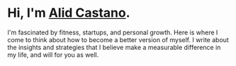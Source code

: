 
# Hi, I'm [Alid Castano](/).

I'm fascinated by fitness, startups, and personal growth. Here is where I come to think about how to become a better version of myself. I write about the insights and strategies that I believe make a measurable difference in my life, and will for you as well. 
